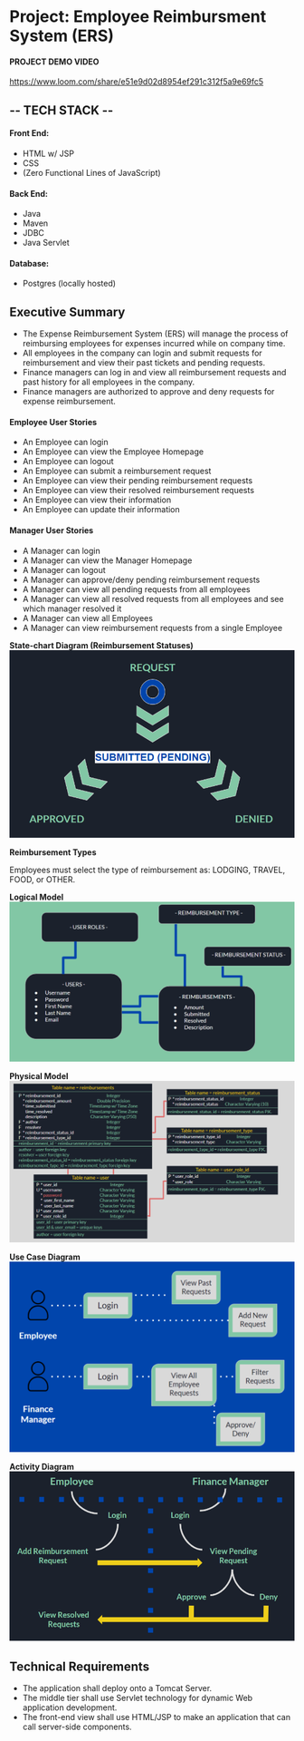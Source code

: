 # Project: Employee Reimbursment System (ERS)

#### PROJECT DEMO VIDEO

https://www.loom.com/share/e51e9d02d8954ef291c312f5a9e69fc5

## -- TECH STACK -- 

#### Front End:
- HTML w/ JSP
- CSS 
- (Zero Functional Lines of JavaScript)

#### Back End:
- Java
- Maven
- JDBC
- Java Servlet

#### Database:
- Postgres (locally hosted)

## Executive Summary
* The Expense Reimbursement System (ERS) will manage the process of reimbursing employees for expenses incurred while on company time. 
* All employees in the company can login and submit requests for reimbursement and view their past tickets and pending requests. 
* Finance managers can log in and view all reimbursement requests and past history for all employees in the company. 
* Finance managers are authorized to approve and deny requests for expense reimbursement.

#### Employee User Stories 
- An Employee can login
- An Employee can view the Employee Homepage
- An Employee can logout
- An Employee can submit a reimbursement request
- An Employee can view their pending reimbursement requests
- An Employee can view their resolved reimbursement requests
- An Employee can view their information
- An Employee can update their information

#### Manager User Stories
- A Manager can login
- A Manager can view the Manager Homepage
- A Manager can logout
- A Manager can approve/deny pending reimbursement requests
- A Manager can view all pending requests from all employees
- A Manager can view all resolved requests from all employees and see which manager resolved it
- A Manager can view all Employees
- A Manager can view reimbursement requests from a single Employee 


**State-chart Diagram (Reimbursement Statuses)** 
![](./imgs/state-chart.PNG)

**Reimbursement Types**

Employees must select the type of reimbursement as: LODGING, TRAVEL, FOOD, or OTHER.

**Logical Model**
![](./imgs/logical.PNG)

**Physical Model**
![](./imgs/physical.PNG)

**Use Case Diagram**
![](./imgs/use-case.PNG)

**Activity Diagram**
![](./imgs/activity.PNG)

## Technical Requirements


* The application shall deploy onto a Tomcat Server. 
* The middle tier shall use Servlet technology for dynamic Web application development. 
* The front-end view shall use HTML/JSP to make an application that can call server-side components. 


